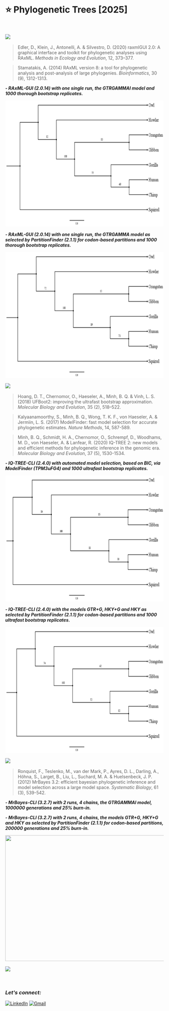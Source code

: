 # :star: Phylogenetic Trees [2025]

<br>

![](https://img.shields.io/badge/MAXIMUM%20LIKELIHOOD%20-Randomized%20Axelerated%20Maximum%20Likelihood%20[RAxML]-green?style=for-the-badge)

> Edler, D., Klein, J., Antonelli, A. & Silvestro, D. (2020) raxmlGUI 2.0: A graphical interface and toolkit for phylogenetic analyses using RAxML. *Methods in Ecology and Evolution*, 12, 373–377.

> Stamatakis, A. (2014) RAxML version 8: a tool for phylogenetic analysis and post-analysis of large phylogenies. *Bioinformatics*, 30 (9), 1312-1313.

***- RAxML-GUI (2.0.14) with one single run, the GTRGAMMAI model and 1000 thorough bootstrap replicates.***

<img src="https://github.com/Rohit-Rannavre/Phylogenetic-Trees/blob/main/Trees/RAxML-GUI.png" width="600" height="400">

***- RAxML-GUI (2.0.14) with one single run, the GTRGAMMA model as selected by PartitionFinder (2.1.1) for codon-based partitions and 1000 thorough bootstrap replicates.***

<img src="https://github.com/Rohit-Rannavre/Phylogenetic-Trees/blob/main/Trees/RAxML-GUI-2.png" width="600" height="400">

![](https://img.shields.io/badge/MAXIMUM%20LIKELIHOOD%20-IQ--TREE-eb3471?style=for-the-badge)

> Hoang, D. T., Chernomor, O., Haeseler, A., Minh, B. Q. & Vinh, L. S. (2018) UFBoot2: improving the ultrafast bootstrap approximation. *Molecular Biology and Evolution*, 35 (2), 518–522.

> Kalyaanamoorthy, S., Minh, B. Q., Wong, T. K. F., von Haeseler, A. & Jermiin, L. S. (2017) ModelFinder: fast model selection for accurate phylogenetic estimates. *Nature Methods*, 14, 587-589.

> Minh, B. Q., Schmidt, H. A., Chernomor, O., Schrempf, D., Woodhams, M. D., von Haeseler, A. & Lanfear, R. (2020) IQ-TREE 2: new models and efficient methods for phylogenetic inference in the genomic era. *Molecular Biology and Evolution*, 37 (5), 1530-1534.

***- IQ-TREE-CLI (2.4.0) with automated model selection, based on BIC, via ModelFinder (TPM3uFG4) and 1000 ultrafast bootstrap replicates.***

<img src="https://github.com/Rohit-Rannavre/Phylogenetic-Trees/blob/main/Trees/IQTREE.png" width="600" height="400">

***- IQ-TREE-CLI (2.4.0) with the models GTR+G, HKY+G and HKY as selected by PartitionFinder (2.1.1) for codon-based partitions and 1000 ultrafast bootstrap replicates.***

<img src="https://github.com/Rohit-Rannavre/Phylogenetic-Trees/blob/main/Trees/IQTREE-2.png" width="600" height="400">

![](https://img.shields.io/badge/BAYESIAN%20INFERENCE%20-MRBAYES-ebe534?style=for-the-badge)

> Ronquist, F., Teslenko, M., van der Mark, P., Ayres, D. L., Darling, A., Höhna, S., Larget, B., Liu, L., Suchard, M. A. & Huelsenbeck, J. P. (2012) MrBayes 3.2: efficient bayesian phylogenetic inference and model selection across a large model space. *Systematic Biology*, 61 (3), 539-542.

***- MrBayes-CLI (3.2.7) with 2 runs, 4 chains, the GTRGAMMAI model, 1000000 generations and 25% burn-in.***

***- MrBayes-CLI (3.2.7) with 2 runs, 4 chains, the models GTR+G, HKY+G and HKY as selected by PartitionFinder (2.1.1) for codon-based partitions, 200000 generations and 25% burn-in.***

<img src="" width="600" height="400">

![](https://img.shields.io/badge/BAYESIAN%20INFERENCE%20-Bayesian%20Evolutionary%20Analysis%20Sampling%20Trees%20[BEAST]-d924ed?style=for-the-badge)

<br>

### ***Let's connect:*** 
[![LinkedIn](https://img.shields.io/badge/linkedin-%230077B5.svg?style=for-the-badge&logo=linkedin&logoColor=white)](https://www.linkedin.com/in/rohit-rannavre) 
[![Gmail](https://img.shields.io/badge/Gmail-D14836?style=for-the-badge&logo=gmail&logoColor=white)](mailto:rohit.rannavre@gmail.com)
